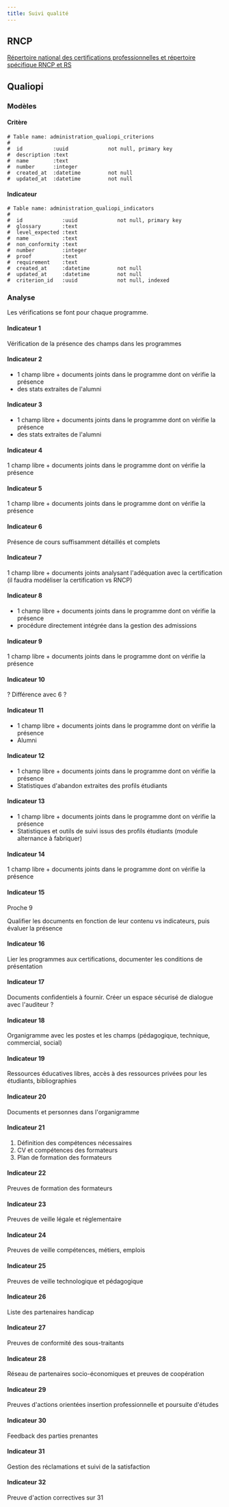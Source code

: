 ```yaml
---
title: Suivi qualité
---
```


## RNCP

[Répertoire national des certifications professionnelles et répertoire spécifique RNCP et RS](https://www.data.gouv.fr/fr/datasets/repertoire-national-des-certifications-professionnelles-et-repertoire-specifique/)

## Qualiopi

### Modèles

#### Critère

```
# Table name: administration_qualiopi_criterions
#
#  id          :uuid             not null, primary key
#  description :text
#  name        :text
#  number      :integer
#  created_at  :datetime         not null
#  updated_at  :datetime         not null
```

#### Indicateur

```
# Table name: administration_qualiopi_indicators
#
#  id             :uuid             not null, primary key
#  glossary       :text
#  level_expected :text
#  name           :text
#  non_conformity :text
#  number         :integer
#  proof          :text
#  requirement    :text
#  created_at     :datetime         not null
#  updated_at     :datetime         not null
#  criterion_id   :uuid             not null, indexed
```

### Analyse

Les vérifications se font pour chaque programme.

#### Indicateur 1

Vérification de la présence des champs dans les programmes

#### Indicateur 2

- 1 champ libre + documents joints dans le programme dont on vérifie la présence
- des stats extraites de l'alumni

#### Indicateur 3

- 1 champ libre + documents joints dans le programme dont on vérifie la présence
- des stats extraites de l'alumni

#### Indicateur 4

1 champ libre + documents joints dans le programme dont on vérifie la présence

#### Indicateur 5

1 champ libre + documents joints dans le programme dont on vérifie la présence

#### Indicateur 6

Présence de cours suffisamment détaillés et complets

#### Indicateur 7

1 champ libre + documents joints analysant l'adéquation avec la certification (il faudra modéliser la certification vs RNCP)

#### Indicateur 8

- 1 champ libre + documents joints dans le programme dont on vérifie la présence
- procédure directement intégrée dans la gestion des admissions

#### Indicateur 9

1 champ libre + documents joints dans le programme dont on vérifie la présence

#### Indicateur 10

? Différence avec 6 ?

#### Indicateur 11

- 1 champ libre + documents joints dans le programme dont on vérifie la présence
- Alumni

#### Indicateur 12

- 1 champ libre + documents joints dans le programme dont on vérifie la présence
- Statistiques d'abandon extraites des profils étudiants

#### Indicateur 13

- 1 champ libre + documents joints dans le programme dont on vérifie la présence
- Statistiques et outils de suivi issus des profils étudiants (module alternance à fabriquer)

#### Indicateur 14

1 champ libre + documents joints dans le programme dont on vérifie la présence

#### Indicateur 15

Proche 9

Qualifier les documents en fonction de leur contenu vs indicateurs, puis évaluer la présence

#### Indicateur 16

Lier les programmes aux certifications, documenter les conditions de présentation

#### Indicateur 17

Documents confidentiels à fournir.
Créer un espace sécurisé de dialogue avec l'auditeur ?

#### Indicateur 18

Organigramme avec les postes et les champs (pédagogique, technique, commercial, social)

#### Indicateur 19

Ressources éducatives libres, accès à des ressources privées pour les étudiants, bibliographies

#### Indicateur 20

Documents et personnes dans l'organigramme

#### Indicateur 21

1. Définition des compétences nécessaires
2. CV et compétences des formateurs
3. Plan de formation des formateurs

#### Indicateur 22

Preuves de formation des formateurs

#### Indicateur 23

Preuves de veille légale et réglementaire

#### Indicateur 24

Preuves de veille compétences, métiers, emplois

#### Indicateur 25

Preuves de veille technologique et pédagogique

#### Indicateur 26

Liste des partenaires handicap

#### Indicateur 27

Preuves de conformité des sous-traitants

#### Indicateur 28

Réseau de partenaires socio-économiques et preuves de coopération

#### Indicateur 29

Preuves d'actions orientées insertion professionnelle et poursuite d'études

#### Indicateur 30

Feedback des parties prenantes

#### Indicateur 31

Gestion des réclamations et suivi de la satisfaction

#### Indicateur 32

Preuve d'action correctives sur 31
